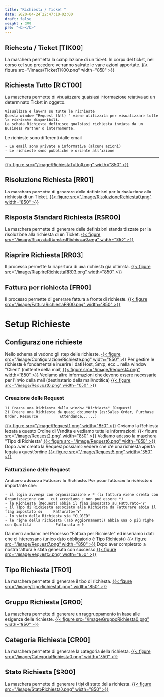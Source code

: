 ```yaml
---
title: "Richiesta / Ticket "
date: 2020-04-24T22:47:10+02:00
draft: false
weight : 200
pre: "<b></b>"
---
```

## Richesta / Ticket [TIK00]
La maschera permetta la compilazione di un ticket. In corpo del ticket, nel corso del suo procedere verranno salvate le varie azioni apportate.
[{{< figure src="/image/TicketTIK00.png"  width="850"  >}}](/image/TicketTIK00.png)
## Richiesta Tutto [RICT00]
La maschera permette di visualizzare qualsiasi informazione relativa ad un determinato Ticket in oggetto.
```
Visualizza e lavora su tutte le richieste
Questa window "Request (All) " viene utilizzata per visualizzare tutte le richieste disponibili.
La scheda Richiesta definisce qualsiasi richiesta inviata da un Business Partner o internamente.
```
Le richieste sono differenti dalle email
```
- Le email sono private e informative (alcune azioni)
- Le richieste sono pubbliche e oriente all’azione
```
---
[{{< figure src="/image/RichiestaTutto0.png"  width="850"  >}}](/image/RichiestaTutto0.png)
## Risoluzione Richiesta [RR01]
La maschera permette di generare delle definizioni per la risoluzione alla richiesta di un Ticket. 
[{{< figure src="/image/RisoluzioneRichiesta0.png"  width="850"  >}}](/image/RisoluzioneRichiesta0.png)
## Risposta Standard Richiesta [RSR00]
La maschera permette di generare delle definizioni standardizzate per la risoluzione alla richiesta di un Ticket.
[{{< figure src="/image/RispostaStandardRichiesta0.png"  width="850"  >}}](/image/RispostaStandardRichiesta0.png)
## Riaprire Richiesta [RR03]
Il processo permette la riapertura di una richiesta già ultimata.
[{{< figure src="/image/RiaprireRichiestaRR03.png"  width="850"  >}}](/image/RiaprireRichiestaRR03.png)
##  Fattura per richiesta [FR00]
Il processo permette di generare fattura a fronte di richieste.
[{{< figure src="/image/FatturaRichiestaFR00.png"  width="850"  >}}](/image/FatturaRichiestaFR00.png)

# Setup Richieste
## Configurazione richieste
Nello schema si vedono gli step delle richieste.
[{{< figure src="/image/ConfigurazioneRichieste.png"  width="850"  >}}](/image/ConfigurazioneRichieste.png)
Per gestire le richieste è fondamentale inserire i dati Host, Smtp, ecc... nella window "Client" (mittente della mail)
[{{< figure src="/image/Request4.png"  width="850"  >}}](/image/Request4.png)
Vediamo altre informazioni che devono essere necessarie per l'invio della mail (destinatario della mail/notifica)
[{{< figure src="/image/Request8.png"  width="850"  >}}](/image/Request8.png)
### Creazione delle Request
```
1) Creare una Richiesta dalla window "Richiesta" (Request)
2) Creare una Richiesta da quasi documento (es:Sales Order, Purchase Order, Resource 	   	  Attendance,.....)
```
[{{< figure src="/image/Request1.png"  width="850"  >}}](/image/Request1.png)
Creiamo la Richiesta legata a questo Ordine di Vendita e vediamo tutte le informazioni:
[{{< figure src="/image/Request2.png"  width="850"  >}}](/image/Request2.png)
Vediamo adesso la maschera "Tipo di Richiesta"
[{{< figure src="/image/Request6.png"  width="850"  >}}](/image/Request6.png)
Dopo aver creato la Request possiamo vedere che c’è una richiesta aperta legata a quest’ordine
[{{< figure src="/image/Request5.png"  width="850"  >}}](/image/Request5.png)

### Fatturazione delle Request
Andiamo adesso a Fatturare le Richieste.
Per poter fatturare le richieste è importante che:
```
- il login avvenga con organizzazione ≠ * (la fattura viene creata con Organizzazione con   cui accediamo e non può essere *)
- la Richiesta (Request) abbia il flag impostato su Fatturato='Y'
- il Tipo di Richiesta associato alla Richiesta da Fatturare abbia il flag impostato su     Fatturato='Y'
- lo stato della Richiesta sia "CLOSED"
- le righe della richiesta (Tab Aggiornamenti) abbia una o più righe con Quantità           Fatturata ≠ 0
```
Da menù andiamo nel Processo "Fattura per Richieste" ed inseriamo i dati che ci interessano (unico dato obbligatorio è Tipo Richiesta)
[{{< figure src="/image/Request7.png"  width="850"  >}}](/image/Request7.png)
Dopo aver completato la nostra fattura è stata generata con successo
[{{< figure src="/image/Request3.png"  width="850"  >}}](/image/Request3.png)
## Tipo Richiesta [TR01]
La maschera permette di generare il tipo di richiesta.
[{{< figure src="/image/TipoRichiesta0.png"  width="850"  >}}](/image/TipoRichiesta0.png)
## Gruppo Richiesta [GR00]
La maschera permette di generare un raggruppamento in base alle esigenze delle richieste.
[{{< figure src="/image/GruppoRichiesta0.png"  width="850"  >}}](/image/GruppoRichiesta0.png)
## Categoria Richiesta [CR00]
La maschera permette di generare la categoria della richiesta.
[{{< figure src="/image/CategoriaRichiesta0.png"  width="850"  >}}](/image/CategoriaRichiesta0.png)
## Stato Richiesta [SR00]
La maschera permette di generare i tipi di stato della richiesta.
[{{< figure src="/image/StatoRichiesta0.png"  width="850"  >}}](/image/StatoRichiesta0.png)





